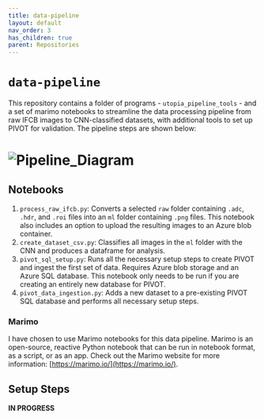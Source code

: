 ```yaml
---
title: data-pipeline
layout: default
nav_order: 3
has_children: true
parent: Repositories
---
```


# `data-pipeline`

This repository contains a folder of programs - `utopia_pipeline_tools` - and a set of marimo notebooks to streamline the data processing pipeline from raw IFCB images to CNN-classified datasets, with additional tools to set up PIVOT for validation. The pipeline steps are shown below:

# ![Pipeline_Diagram](/assets/images/Data_Pipeline_Diagram.png)  

## Notebooks

1. `process_raw_ifcb.py`: Converts a selected `raw` folder containing `.adc`, `.hdr`, and `.roi` files into an `ml` folder containing `.png` files. This notebook also includes an option to upload the resulting images to an Azure blob container.
2. `create_dataset_csv.py`: Classifies all images in the `ml` folder with the CNN and produces a dataframe for analysis. 
3. `pivot_sql_setup.py`: Runs all the necessary setup steps to create PIVOT and ingest the first set of data. Requires Azure blob storage and an Azure SQL database. This notebook only needs to be run if you are creating an entirely new database for PIVOT.
4. `pivot_data_ingestion.py`: Adds a new dataset to a pre-existing PIVOT SQL database and performs all necessary setup steps. 

### Marimo  

I have chosen to use Marimo notebooks for this data pipeline. Marimo is an open-source, reactive Python notebook that can be run in notebook format, as a script, or as an app. Check out the Marimo website for more information: [https://marimo.io/](https://marimo.io/).

## Setup Steps

__IN PROGRESS__ 